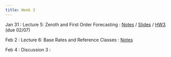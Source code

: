 ```yaml
---
title: Week 3
---
```


Jan 31
: Lecture 5: Zeroth and First Order Forecasting
    : [Notes](/lectures/lec5-zeroth-first) / [Slides](https://docs.google.com/presentation/d/1M6TIexGeby2TV7_TjszXxiKEtF6coEEiYOVE-cgd6g8/edit?usp=sharing) / [HW3](/assets/hw3.pdf) (due 02/07)

Feb 2
: Lecture 6: Base Rates and Reference Classes
    : [Notes](/lectures/lec6-base-rates)

Feb 4
: Discussion 3
    :   
